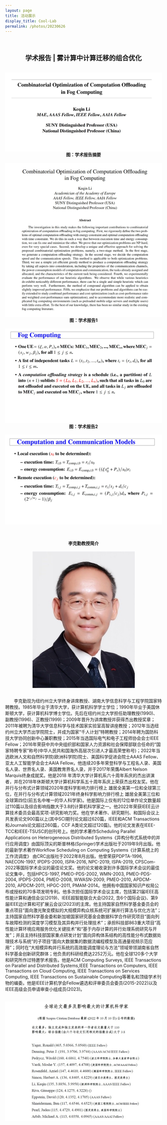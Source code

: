 ```yaml
---
layout: page
title: 活动展示
display_title: Cool-Lab
permalink: /photos/20230626
---
```

<br>

<center><h2>学术报告 | 雾计算中计算迁移的组合优化</h2></center>
<br>
<img src="../imgs/20230626/20230626img1.jpg" align="center" />
<br>
<center><strong>图：学术报告摘要</strong></center>
<br>
<img src="../imgs/20230626/20230626img2.jpg" align="center" />
<br>
<center><strong>图：学术报告1</strong></center>
<br>
<img src="../imgs/20230626/20230626img3.jpg" align="center" />
<br>
<center><strong>图：学术报告2</strong></center>
<br>
<img src="../imgs/20230626/20230626img4.jpg" align="center" />
<br>

<br>
<br>
<br>
<center><strong>李克勤教授简介</strong></center>
<br>
<center><img src="../imgs/20230626/20230626img5.jpg" align="center" /></center>
<br>

<p style="text-indent: 2em;">
李克勤现为纽约州立大学终身讲席教授、湖南大学信息科学与工程学院国家特聘教授。1985年毕业于清华大学，获计算机科学学士学位；1990年毕业于美国休斯顿大学，获计算机科学博士学位。先后在纽约州立大学担任助理教授(1990)、副教授(1996)、正教授(1999)；2009年晋升为讲席教授并获得杰出教授奖章；2011年被聘为清华大学信息科学与技术国家实验室高智讲座教授；2012年当选纽约州立大学杰出学院院士，并成为国家“千人计划”特聘教授；2014年聘为国防科技大学协同创新中心兼职教授；2015年当选国际电气和电子工程师协会会士IEEE Fellow；2016年荣获中共中央组织部和国家人力资源和社会保障部联合任命的“国家特聘专家”称号(中华人民共和国海外高层次引进人才最高荣誉称号)；2022年当选欧洲人文和自然科学院(欧洲科学院)院士、美国科学促进会院士AAAS Fellow、亚太人工智能学会会士AAIA Fellow。他连续20多年荣登科学与工程名人录、美国名人录、世界名人录、美国教育界名人录，并于2017年荣膺Albert Nelson Marquis终身成就奖。他是2018 年清华大学计算机系六十周年系庆的杰出讲演者，并在2018年休斯顿大学计算机科学系五十周年系庆上荣获杰出校友奖。他在并行与分布式计算领域2020年度科学影响力排行榜上 雄居全美第一位和全球第三位，在并行与分布式计算领域2021年终身科学影响力排行榜上 雄居全美第三位和全球第四位(前五名中唯一的华人科学家)。他是国际上仅有的12位单作论文数量超过110篇以及综合影响指数大于3.8的计算机科学家之一。他2022年荣获IEEE云计算技术委员会最高奖项-研究影响力奖。他在学术著作、研究期刊、和国际会议上共发表论文900篇以上(其中SCI期刊论文超过620篇，IEEE和ACM Transactions和Journals论文超过260篇，CCF A类论文超过120篇)。他的论文发表在IEEE-TCC和IEEE-TSUSC的创刊号上。他的学术著作Scheduling Parallel Applications on Heterogeneous Distributed Systems《异构分布式系统中的并行应用调度》由国际顶尖的斯普林格(Springer)学术出版社于2019年9月出版。他的最新学术著作Workflow Scheduling on Computing Systems《计算系统上的工作流调度》 由CRC出版社于2022年8月出版。他曾荣获PDPTA-1996, NAECON-1997, IPDPS-2000, ISPA-2016, NPC-2019, ISPA-2019, CPSCom-2022等国际学术会议的最佳论文奖。他的论文被收录到许多国际学术会议的最佳论文集中，包括HPCS-1997, PMEO-PDS-2002, WMN-2003, PMEO-PDS-2004, IPDPS-2004, PMEO-2008, WWASN-2009, PMEO-2010, APDCM-2010, APDCM-2011, HPGC-2011, PMAM-2014。他拥有中国国家知识产权局公布或授权的70多项发明专利。他多次担任国际学术会议主席，包括第21届IEEE高性能计算和通信会议(2019)、IEEE超智能联合大会(2022, 含6个国际会议)、第9届IEEE边计算和可扩展云会议(2023)的主席。他主持国家自然科学基金委员会的重点项目“面向激光聚变模拟的大规模异构众核系统可扩展并行算法与优化方法”；主持国家自然科学基金委和新加坡国家研究基金会数据科学合作研究项目“面向列车故障检测的深度学习模型及其异构并行处理技术”；承担科技部863重大项目“高性能计算环境应用服务优化关键技术”和“基于内存计算的并行处理系统研究与开发”；并且主持科技部国家重点研发计划“面向异构体系结构的高性能分布式数据处理技术与系统”的子项目“面向大数据集的数据流编程模型及高通量视频示范应用”；同时在“大规模异构并行系统的高效能调度理论与方法”领域带领湖南省自然科学基金创新研究群体；他负责的科研经费达2252万元。他在全球120多个大学和研究所作过特邀学术报告。他是ACM Computing Surveys, IEEE Transactions on Parallel and Distributed Systems,IEEE Transactions on Computers, IEEE Transactions on Cloud Computing, IEEE Transactions on Services Computing, IEEE Transactions on Sustainable Computing等著名和顶级学术刊物的编委。他是IEEE计算机学会Fellow遴选和评审委员会委员(2015-2022)以及IEEE高级会员申请审查小组成员(2023)。
</p>

<br>
<img src="../imgs/20230626/20230626img6.jpg" align="center" />

<br>
<br>
<br>